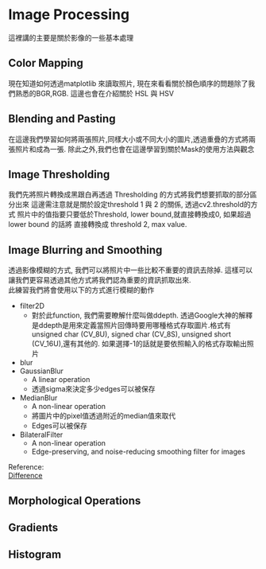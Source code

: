 # Image Processing

這裡講的主要是關於影像的一些基本處理

## Color Mapping
現在知道如何透過matplotlib 來讀取照片, 現在來看看關於顏色順序的問題除了我們熟悉的BGR,RGB. 這邊也會在介紹關於 HSL 與 HSV</br>

## Blending and Pasting 
在這邊我們學習如何將兩張照片,同樣大小或不同大小的圖片,透過重疊的方式將兩張照片和成為一張. 除此之外,我們也會在這邊學習到關於Mask的使用方法與觀念

## Image Thresholding
我們先將照片轉換成黑跟白再透過 Thresholding 的方式將我們想要抓取的部分區分出來
這邊需注意就是關於設定threshold 1 與 2 的關係, 透過cv2.threshold的方式
照片中的值指要只要低於Threshold, lower bound,就直接轉換成0, 如果超過lower bound 的話將
直接轉換成 threshold 2, max value.

## Image Blurring and Smoothing
透過影像模糊的方式, 我們可以將照片中一些比較不重要的資訊去除掉. 這樣可以讓我們更容易透過其他方式將我們認為重要的資訊抓取出來.</br>
此練習我們將會使用以下的方式進行模糊的動作</br>
* filter2D</br>
    * 對於此function, 我們需要瞭解什麼叫做ddepth. 透過Google大神的解釋是ddepth是用來定義當照片回傳時要用哪種格式存取圖片.格式有unsigned char (CV_8U), signed char (CV_8S), unsigned short (CV_16U),還有其他的. 如果選擇-1的話就是要依照輸入的格式存取輸出照片</br>
* blur</br>
* GaussianBlur</br>
    * A linear operation</br>
    * 透過sigma來決定多少edges可以被保存</br>
* MedianBlur</br>
    * A non-linear operation</br>
    * 將圖片中的pixel值透過附近的median值來取代</br>
    * Edges可以被保存</br>
* BilateralFilter</br>
    * A non-linear operation</br>
    * Edge-preserving, and noise-reducing smoothing filter for images
    
Reference:</br>
[Difference](https://stackoverflow.com/questions/43392956/explanation-for-ddepth-parameter-in-cv2-filter2d-opencv)
## Morphological Operations


## Gradients 

## Histogram

